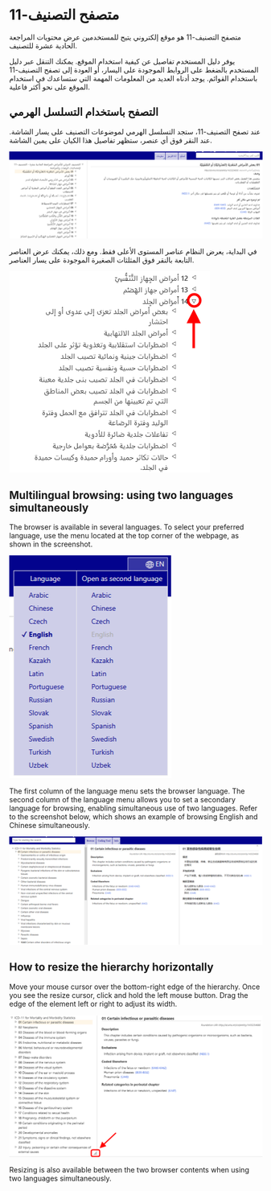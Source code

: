 ﻿# متصفح التصنيف-11 

متصفح التصنيف-11 هو موقع إلكتروني يتيح للمستخدمين عرض محتويات المراجعة الحادية عشرة للتصنيف.

يوفر دليل المستخدم تفاصيل عن كيفية استخدام الموقع. يمكنك التنقل عبر دليل المستخدم بالضغط على الروابط الموجودة على اليسار، أو العودة إلى تصفح التصنيف-11 باستخدام القوائم. يوجد أدناه العديد من المعلومات المهمة التي ستساعدك في استخدام الموقع على نحو أكثر فاعلية. 


## التصفح باستخدام التسلسل الهرمي

عند تصفح التصنيف-11، ستجد التسلسل الهرمي لموضوعات التصنيف على يسار الشاشة. عند النقر فوق أي عنصر، ستظهر تفاصيل هذا الكيان على يمين الشاشة.

![screenshot of the hierarchy and entity displayed](img/hierarchy.png "Hierarchy and entity displayed")

في البداية، يعرض النظام عناصر المستوى الأعلى فقط. ومع ذلك، يمكنك عرض العناصر التابعة بالنقر فوق المثلثات الصغيرة الموجودة على يسار العناصر. 

![screenshot of the hierarchy expanded](img/hierarchy-expanded.png "Hierarchy expanded")


## Multilingual browsing: using two languages simultaneously

The browser is available in several languages. To select your preferred language, use the menu located at the top corner of the webpage, as shown in the screenshot.

![screenshot of the multilingual menu](img/multilingual.png "Multilingual menu")

The first column of the language menu sets the browser language. The second column of the language menu allows you to set a secondary language for browsing, enabling simultaneous use of two languages. Refer to the screenshot below, which shows an example of browsing English and Chinese simultaneously.

![screenshot of browsing two languages simultaneously](img/browser-second-language.png "Browsing two languages simultaneously")


## How to resize the hierarchy horizontally

Move your mouse cursor over the bottom-right edge of the hierarchy. Once you see the resize cursor, click and hold the left mouse button. Drag the edge of the element left or right to adjust its width. 

![screenshot of how to resize](img/browser-resize.png "Browser resize")

Resizing is also available between the two browser contents when using two languages simultaneously.